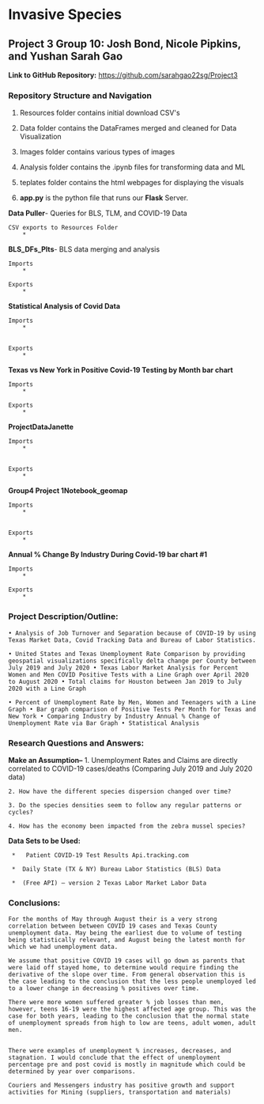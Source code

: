 # Invasive Species 

## Project 3 Group 10: Josh Bond, Nicole Pipkins, and Yushan Sarah Gao

**Link to GitHub Repository:** https://github.com/sarahgao22sg/Project3

### Repository Structure and Navigation

1. Resources folder contains initial download CSV's

2. Data folder contains the DataFrames merged and cleaned for Data Visualization

3. Images folder contains various types of images

4. Analysis folder contains the .ipynb files for transforming data and ML

5. teplates folder contains the html webpages for displaying the visuals

6. **app.py** is the python file that runs our **Flask** Server.



 **Data Puller**- Queries for BLS, TLM, and COVID-19 Data
     
    CSV exports to Resources Folder
        * 

 **BLS_DFs_Plts**- BLS data merging and analysis
    
    Imports
        * 
    
    Exports
        * 
       

 **Statistical Analysis of Covid Data**
    
    Imports
        * 
       
    
    Exports
        * 

 
 **Texas vs New York in Positive Covid-19 Testing by Month bar chart**
    
    Imports
        * 
    
    Exports 
        * 
   
**ProjectDataJanette**
    
    Imports
        * 


    Exports
        * 
        
      
 **Group4 Project 1Notebook_geomap**
    
    Imports
        * 


    Exports
        *     
 
    
 **Annual % Change By Industry During Covid-19 bar chart #1**

    Imports 
        * 

    Exports
        * 

### Project Description/Outline: 

    • Analysis of Job Turnover and Separation because of COVID-19 by using Texas Market Data, Covid Tracking Data and Bureau of Labor Statistics.

    • United States and Texas Unemployment Rate Comparison by providing geospatial visualizations specifically delta change per County between July 2019 and July 2020 • Texas Labor Market Analysis for Percent Women and Men COVID Positive Tests with a Line Graph over April 2020 to August 2020 • Total claims for Houston between Jan 2019 to July 2020 with a Line Graph

    • Percent of Unemployment Rate by Men, Women and Teenagers with a Line Graph • Bar graph comparison of Positive Tests Per Month for Texas and New York • Comparing Industry by Industry Annual % Change of Unemployment Rate via Bar Graph • Statistical Analysis

### Research Questions and Answers:

 **Make an Assumption–** 
    1. Unemployment Rates and Claims are directly correlated to COVID-19 cases/deaths (Comparing July 2019 and July 2020 data)

    2. How have the different species dispersion changed over time?
    
    3. Do the species densities seem to follow any regular patterns or cycles?
    
    4. How has the economy been impacted from the zebra mussel species?

 **Data Sets to be Used:** 

     *   Patient COVID-19 Test Results Api.tracking.com 

     *  Daily State (TX & NY) Bureau Labor Statistics (BLS) Data 

     *  (Free API) – version 2 Texas Labor Market Labor Data 


### Conclusions:

    For the months of May through August their is a very strong correlation between between COVID 19 cases and Texas County unemployment data. May being the earliest due to volume of testing being statistically relevant, and August being the latest month for which we had unemployment data.

    We assume that positive COVID 19 cases will go down as parents that were laid off stayed home, to determine would require finding the derivative of the slope over time. From general observation this is the case leading to the conclusion that the less people unemployed led to a lower change in decreasing % positives over time.

    There were more women suffered greater % job losses than men,
    however, teens 16-19 were the highest affected age group. This was the case for both years, leading to the conclusion that the normal state of unemployment spreads from high to low are teens, adult women, adult men.


    There were examples of unemployment % increases, decreases, and stagnation. I would conclude that the effect of unemployment percentage pre and post covid is mostly in magnitude which could be determined by year over comparisons.

    Couriers and Messengers industry has positive growth and support activities for Mining (suppliers, transportation and materials)
